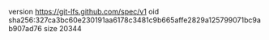 version https://git-lfs.github.com/spec/v1
oid sha256:327ca3bc60e230191aa6178c3481c9b665affe2829a125799071bc9ab907ad76
size 20344

